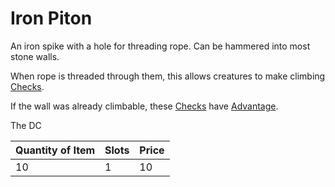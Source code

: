 # Iron Piton

An iron spike with a hole for threading rope. Can be hammered into most stone walls.

When rope is threaded through them, this allows creatures to make climbing [Checks](../../../Game%20Procedures/Core%20Procedures/Check.md).

If the wall was already climbable, these [Checks](../../../Game%20Procedures/Core%20Procedures/Check.md) have [Advantage](../../../Game%20Procedures/Die%20Rolling%20Mechanics/Advantage.md).

The DC

| Quantity of Item |  Slots | Price |
| ---------------- | ------ | ----- |
| 10               | 1      | 10    |
